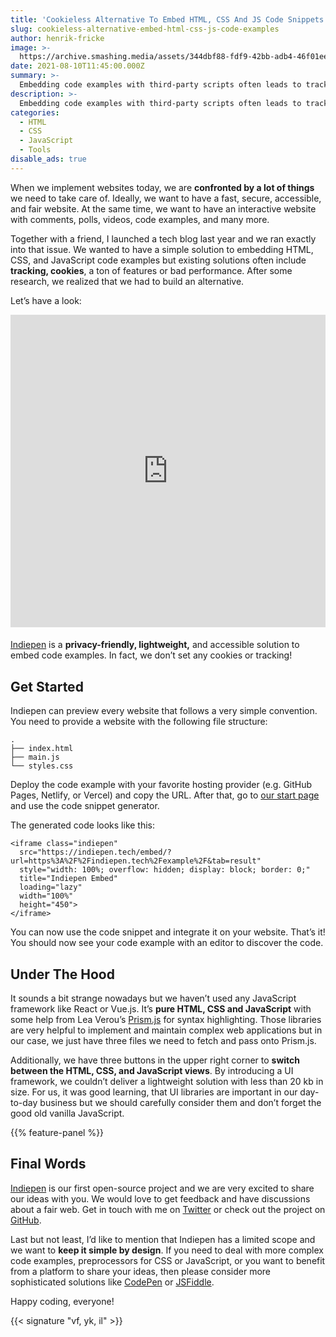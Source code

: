 ```yaml
---
title: 'Cookieless Alternative To Embed HTML, CSS And JS Code Snippets'
slug: cookieless-alternative-embed-html-css-js-code-examples
author: henrik-fricke
image: >-
  https://archive.smashing.media/assets/344dbf88-fdf9-42bb-adb4-46f01eedd629/0fa2ab15-b98d-48b5-ab26-8a1fde75c13f/cookieless-alternative-embed-html-css-js-code-examples.jpg
date: 2021-08-10T11:45:00.000Z
summary: >-
  Embedding code examples with third-party scripts often leads to tracking or cookies. We always wanted to have a simple website with a good UX, so setting cookies for no reason wasn’t an option for us. Now, with Indiepen, we are proud to introduce a privacy-friendly alternative.
description: >-
  Embedding code examples with third-party scripts often leads to tracking or cookies. We always wanted to have a simple website with a good UX, so setting cookies for no reason wasn’t an option for us. Now, with Indiepen, we are proud to introduce a privacy-friendly alternative.
categories:
  - HTML
  - CSS
  - JavaScript
  - Tools
disable_ads: true
---
```


When we implement websites today, we are **confronted by a lot of things** we need to take care of. Ideally, we want to have a fast, secure, accessible, and fair website. At the same time, we want to have an interactive website with comments, polls, videos, code examples, and many more. 

Together with a friend, I launched a tech blog last year and we ran exactly into that issue. We wanted to have a simple solution to embedding HTML, CSS, and JavaScript code examples but existing solutions often include **tracking, cookies**, a ton of features or bad performance. After some research, we realized that we had to build an alternative.

Let’s have a look: 

<iframe src="https://indiepen.tech/embed/?url=https%3A%2F%2Findiepen.tech%2Fexample%2F" style="width: 100%; overflow: hidden; display: block; border: 0; margin-bottom: 1.4em" title="indiepen example" loading="lazy" width="100%" height="500"></iframe>

[Indiepen](https://indiepen.tech/) is a **privacy-friendly, lightweight,** and accessible solution to embed code examples. In fact, we don’t set any cookies or tracking! 

## Get Started

Indiepen can preview every website that follows a very simple convention. You need to provide a website with the following file structure: 

<pre><code class="language-bash">.
├── index.html
├── main.js
└── styles.css</code></pre>

Deploy the code example with your favorite hosting provider (e.g. GitHub Pages, Netlify, or Vercel) and copy the URL. After that, go to [our start page](https://indiepen.tech/#code-snippet-generator) and use the code snippet generator. 

The generated code looks like this:

<pre><code class="language-html">&lt;iframe class="indiepen"
  src="https://indiepen.tech/embed/?url=https%3A%2F%2Findiepen.tech%2Fexample%2F&tab=result"
  style="width: 100%; overflow: hidden; display: block; border: 0;"
  title="Indiepen Embed"
  loading="lazy"
  width="100%"
  height="450"&gt;
&lt;/iframe&gt;</code></pre>

You can now use the code snippet and integrate it on your website. That’s it! You should now see your code example with an editor to discover the code. 

## Under The Hood

It sounds a bit strange nowadays but we haven’t used any JavaScript framework like React or Vue.js. It’s **pure HTML, CSS and JavaScript** with some help from Lea Verou’s [Prism.js](https://prismjs.com/) for syntax highlighting. Those libraries are very helpful to implement and maintain complex web applications but in our case, we just have three files we need to fetch and pass onto Prism.js.

Additionally, we have three buttons in the upper right corner to **switch between the HTML, CSS, and JavaScript views**. By introducing a UI framework, we couldn’t deliver a lightweight solution with less than 20 kb in size. For us, it was good learning, that UI libraries are important in our day-to-day business but we should carefully consider them and don’t forget the good old vanilla JavaScript.

{{% feature-panel %}}

## Final Words

[Indiepen](https://indiepen.tech/) is our first open-source project and we are very excited to share our ideas with you. We would love to get feedback and have discussions about a fair web. Get in touch with me on [Twitter](https://twitter.com/henrik_fricke) or check out the project on [GitHub](https://github.com/yetanother-blog/indiepen/). 

Last but not least, I’d like to mention that Indiepen has a limited scope and we want to **keep it simple by design**. If you need to deal with more complex code examples, preprocessors for CSS or JavaScript, or you want to benefit from a platform to share your ideas, then please consider more sophisticated solutions like [CodePen](https://codepen.io/) or [JSFiddle](https://jsfiddle.net/). 

Happy coding, everyone!

{{< signature "vf, yk, il" >}}
